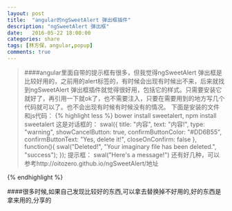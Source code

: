 ```yaml
---
layout: post
title:  "angular的ngSweetAlert 弹出框插件"
description: "ngSweetAlert 弹出框"
date:   2016-05-22 18:00:00
categories: share
tags: [林方保，angular,popup]
comments: true
---
```



>####angular里面自带的提示框有很多，但我觉得ngSweetAlert 弹出框是比较好用的，之前用的alert标签的，有时候会出现有时候出不来，后来就找到ngSweetAlert 弹出框插件就觉得很好用，包括它的样式。只需要安装它就好了，再引用一下就ok了，也不需要注入，只要在需要用到的地方写几个代码就可以了。也不会出现有时候有时候没有的情况。
>下面是安装的文件和js代码：
{% highlight less %}
bower install sweetalert,
npm install sweetalert
这是对话框的：
swal({   title: "内容",   text: "内容!",   type: "warning",   showCancelButton: true,   confirmButtonColor: "#DD6B55",   confirmButtonText: "Yes, delete it!",   closeOnConfirm: false }, function(){   swal("Deleted!", "Your imaginary file has been deleted.", "success"); });
提示框：
swal("Here's a message!")
还有好几种，可以参考http://oitozero.github.io/ngSweetAlert/地址

 {% endhighlight %}


####很多时候,如果自己发现比较好的东西,可以拿去替换掉不好用的,好的东西是拿来用的,分享的